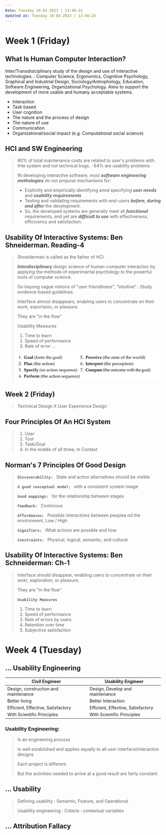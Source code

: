 ```yaml
---
Date: Tuesday 10-03-2023 | 13:40:22
Updated at: Tuesday 10-03-2023 | 13:40:24
---
```


# Week 1 (Friday)
## What Is Human Computer Interaction?
Inter/Transdisiciplinary study of the design and use of interactive technologies.
: Computer Science, Ergonomics, Cognitive Psychology, Graphical and Industrial Design, Sociology/Antrophology, Education, Software Engineering, Organizational Psychology.
Aims to support the development of more usable and humany acceptable systems.
- Interaction
- Task based
- User cognition
- The nature and the process of design
- The nature of use
- Communication
- Organizational/social impact (e.g. Computational social science)

## HCI and SW Engineering
> 80% of total maintenance costs are related to user's problems with thte system and not technical bugs. 
> : 64% are usability problems.
>
> IN developing interactive software, most ___software engineering methologies___ do not propose mechanisms for:
> - Explicitly and empirically identifying annd specifying ___user needs___ and ___usability requirements___
> - Testing and validating requirements with end-users ___before, during and after___ the development.
> - So, the developed systems are generally meet all ___functional___ requirements, and yet are ___difficult to use___ with effectiveness, efficicency and satisfaction.

## Usability Of Interactive Systems: Ben Shneiderman. Reading-4
> Shneiderman is called as the father of HCI.
>
> ___Interdisciplinary___ design science of human-computer interaction by applying the methods of experimantal psychology to the powerful tools of computer science.
>
> Go beyong vague notions of "user friendliness", "intuitive"
> : Study evidence-based guidelines.
>
> Interface almost disappears, enabling users to concentrate on their work, exportaion, or pleasure.
>
> They are "in the flow"
>
> Usability Measures
> 1. Time to learn
> 2. Speed of performance
> 3. Rate of error 
> ...
>
> ![Alt text](image.png)

## Week 2 (Friday)
> Technical Design X User Experience Design

## Four Principles Of An HCI System 
> 1. User
> 2. Tool
> 3. Task/Goal
> 4. In the middle of all three, In Context

## Norman's 7 Principles Of Good Design
> **`Discoverability: `** State and action alternatives should be visible
> 
> **`A good conceptual model: `** with a consistent system image
> 
> **`Good mappings: `** for the relationship between stages
>
> **`Feedback: `** Continious
>
> **`Affordances: `** Possible interactions between peoplea nd the environment, Low / High
>
> **`Signifiers: `** What actions are possible and how
>
> **`Constraints: `** Physical, logical, semantic, and cultural

## Usability Of Interactive Systems: Ben Schneiderman: Ch-1
> Interface should disappear, enabling users to concentrate on their wokr, exploration, or pleasure.
>
> They are "in the flow"
>
> **`Usability Measures`**
> 1. Time to learn
> 2. Speed of performance
> 3. Rate of errors by users
> 4. Retention over time
> 5. Subjective satisfaction

# Week 4 (Tuesday)
## ... Usability Engineering

| Civil Engineer  | Usability Engineer   |
|-------------- | -------------- |
| Design, construction and maintenance | Design, Develop and maintenance |     
| Better living| Better Interaction |     
| Efficient, Effective, Satisfactory| Efficient, Effective, Satisfactory |     
| With Scientific Principles | With Scientific Principles |     

### Usability Engineering:
> Is an engineering *process*
>
> Is well established and applies equally to all user interface/interaction designs.
>
> Each project is different.
>
> But the activities needed to arrive at a good result are fairly constant.

## ... Usability
> Defining usability
> : Semantic, Feature, and Operational
>
> Usability engineering
> : Criteria
> : contextual variables

## ... Attribution Fallacy
> 